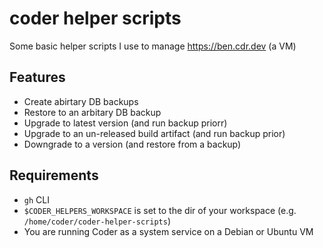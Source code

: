 # coder helper scripts

Some basic helper scripts I use to manage https://ben.cdr.dev (a VM)

## Features

- Create abirtary DB backups
- Restore to an arbitary DB backup
- Upgrade to latest version (and run backup priorr)
- Upgrade to an un-released build artifact (and run backup prior)
- Downgrade to a version (and restore from a backup)

## Requirements

- `gh` CLI
- `$CODER_HELPERS_WORKSPACE` is set to the dir of your workspace (e.g. `/home/coder/coder-helper-scripts`)
- You are running Coder as a system service on a Debian or Ubuntu VM